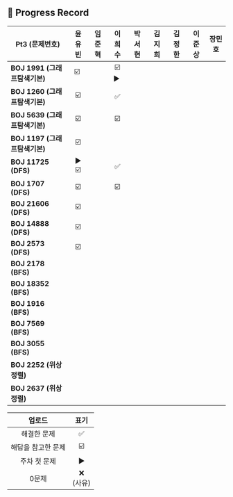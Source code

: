 ## 📍 Progress Record

| **Pt3 (문제번호)**         | **윤유빈**  | **임준혁** |  **이희수**   | **박서현** | **김지희** | **김정한** | **이준상** | **장민호** |
|------------------------|:--------:|:-------:|:----------:|:-------:|:-------:|:-------:|:-------:|:-------:|
| **BOJ 1991 (그래프탐색기본)** |    ☑️ ️️️️️     |         | ☑️ ▶️ ️️️️ |         |         |        |    ️     |         |
| **BOJ 1260 (그래프탐색기본)** |     ️☑️     |         |    ✅       |         |         |        |        |         |
| **BOJ 5639 (그래프탐색기본)** |     ☑️     |         |     ☑️       |         |         |         |         |         |
| **BOJ 1197 (그래프탐색기본)** |     ☑️     |         |            |         |         |         |         |         |
| **BOJ 11725 (DFS)**    |    ▶️ ☑️       |         |        ✅     |         |         |         |         |         |
| **BOJ 1707 (DFS)**     |     ☑️     |         |      ☑️          |         |         |         |         |         |
| **BOJ 21606 (DFS)**    |      ☑️    |         |            |         |         |         |         |         |
| **BOJ 14888 (DFS)**    |      ☑️    |         |            |         |         |         |          |         |
| **BOJ 2573 (DFS)**     |      ☑️    |         |            |         |         |         |         |         |
| **BOJ 2178 (BFS)**     |          |         |            |         |         |         |         |         |
| **BOJ 18352 (BFS)**    |          |         |            |         |        |         |          |         |
| **BOJ 1916 (BFS)**     |          |         |            |         |        |         |         |         |
| **BOJ 7569 (BFS)**     |          |         |            |         |         |         |         |         |
| **BOJ 3055 (BFS)**     |          |         |            |         |        |         |         |         |
| **BOJ 2252 (위상정렬)**    |          |         |            |         |        |         |         |         |
| **BOJ 2637 (위상정렬)**  |          |         |            |         |         |         |         |         |




|    업로드     |     표기      |
|:----------:|:-----------:|
|   해결한 문제   |      ✅      |
| 해답을 참고한 문제 |     ☑️      |
|  주차 첫 문제   |     ▶️     |
|    0문제     | ❌ <br/>(사유) |
